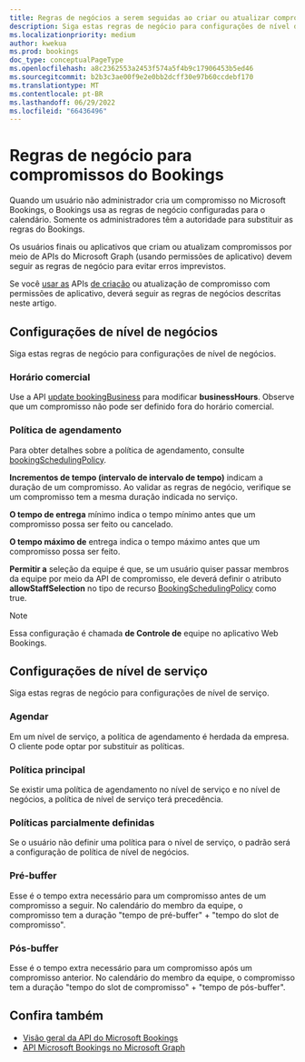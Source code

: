 ```yaml
---
title: Regras de negócios a serem seguidas ao criar ou atualizar compromissos do Bookings
description: Siga estas regras de negócio para configurações de nível de negócios e configurações de nível de serviço ao usar as APIs de criação ou atualização de compromissos do Bookings no Microsoft Graph.
ms.localizationpriority: medium
author: kwekua
ms.prod: bookings
doc_type: conceptualPageType
ms.openlocfilehash: a8c2362553a2453f574a5f4b9c17906453b5ed46
ms.sourcegitcommit: b2b3c3ae00f9e2e0bb2dcff30e97b60ccdebf170
ms.translationtype: MT
ms.contentlocale: pt-BR
ms.lasthandoff: 06/29/2022
ms.locfileid: "66436496"
---
```

# <a name="business-rules-for-bookings-appointments"></a>Regras de negócio para compromissos do Bookings

Quando um usuário não administrador cria um compromisso no Microsoft Bookings, o Bookings usa as regras de negócio configuradas para o calendário. Somente os administradores têm a autoridade para substituir as regras do Bookings.

Os usuários finais ou aplicativos que criam ou atualizam compromissos por meio de APIs do Microsoft Graph (usando permissões de aplicativo) devem seguir as regras de negócio para evitar erros imprevistos.

Se você [usar as](/graph/api/bookingbusiness-post-appointments) APIs [de criação](/graph/api/bookingappointment-update) ou atualização de compromisso com permissões de aplicativo, deverá seguir as regras de negócios descritas neste artigo.

## <a name="business-level-settings"></a>Configurações de nível de negócios

Siga estas regras de negócio para configurações de nível de negócios.

### <a name="business-hours"></a>Horário comercial

Use a API [update bookingBusiness](/graph/api/bookingbusiness-update) para modificar **businessHours**. Observe que um compromisso não pode ser definido fora do horário comercial.

### <a name="scheduling-policy"></a>Política de agendamento

Para obter detalhes sobre a política de agendamento, consulte [bookingSchedulingPolicy](/graph/api/resources/bookingschedulingpolicy).

**Incrementos de tempo (intervalo de intervalo de tempo)** indicam a duração de um compromisso. Ao validar as regras de negócio, verifique se um compromisso tem a mesma duração indicada no serviço.

**O tempo de entrega** mínimo indica o tempo mínimo antes que um compromisso possa ser feito ou cancelado.

**O tempo máximo de** entrega indica o tempo máximo antes que um compromisso possa ser feito.  

**Permitir a** seleção da equipe é que, se um usuário quiser passar membros da equipe por meio da API de compromisso, ele deverá definir o atributo **allowStaffSelection** no tipo de recurso [BookingSchedulingPolicy](/graph/api/resources/bookingschedulingpolicy) como true.

> [!NOTE]
> Essa configuração é chamada **de Controle de** equipe no aplicativo Web Bookings.

## <a name="service-level-settings"></a>Configurações de nível de serviço

Siga estas regras de negócio para configurações de nível de serviço.

### <a name="scheduling"></a>Agendar

Em um nível de serviço, a política de agendamento é herdada da empresa. O cliente pode optar por substituir as políticas.

### <a name="main-policy"></a>Política principal  

Se existir uma política de agendamento no nível de serviço e no nível de negócios, a política de nível de serviço terá precedência.

### <a name="partially-set-policies"></a>Políticas parcialmente definidas

Se o usuário não definir uma política para o nível de serviço, o padrão será a configuração de política de nível de negócios.

### <a name="pre-buffer"></a>Pré-buffer

Esse é o tempo extra necessário para um compromisso antes de um compromisso a seguir. No calendário do membro da equipe, o compromisso tem a duração "tempo de pré-buffer" + "tempo do slot de compromisso".

### <a name="post-buffer"></a>Pós-buffer

Esse é o tempo extra necessário para um compromisso após um compromisso anterior. No calendário do membro da equipe, o compromisso tem a duração "tempo do slot de compromisso" + "tempo de pós-buffer".

## <a name="see-also"></a>Confira também

- [Visão geral da API do Microsoft Bookings](booking-concept-overview.md)
- [API Microsoft Bookings no Microsoft Graph](/graph/api/resources/booking-api-overview)